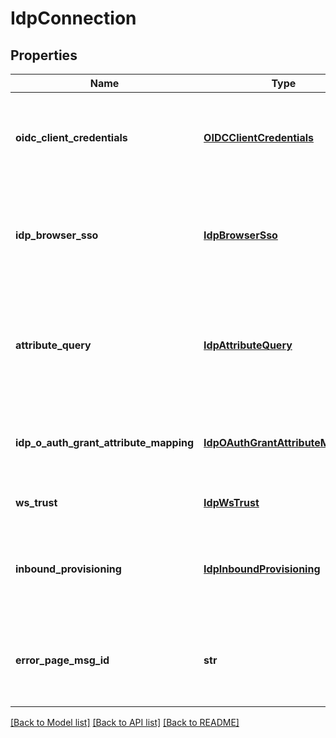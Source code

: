 # IdpConnection

## Properties
Name | Type | Description | Notes
------------ | ------------- | ------------- | -------------
**oidc_client_credentials** | [**OIDCClientCredentials**](OIDCClientCredentials.md) | The OIDC client credentials. This is required for an OIDC connection. | [optional] 
**idp_browser_sso** | [**IdpBrowserSso**](IdpBrowserSso.md) | The browser-based SSO settings used to communicate with your IdP. | [optional] 
**attribute_query** | [**IdpAttributeQuery**](IdpAttributeQuery.md) | The attribute query settings for requesting user attributes from an attribute authority. | [optional] 
**idp_o_auth_grant_attribute_mapping** | [**IdpOAuthGrantAttributeMapping**](IdpOAuthGrantAttributeMapping.md) | The OAuth Assertion Grant settings used to map from your IdP. | [optional] 
**ws_trust** | [**IdpWsTrust**](IdpWsTrust.md) | The Ws-Trust settings. | [optional] 
**inbound_provisioning** | [**IdpInboundProvisioning**](IdpInboundProvisioning.md) | The Inbound Provisioning settings used to provision user accounts and groups. | [optional] 
**error_page_msg_id** | **str** | Identifier that specifies the message displayed on a user-facing error page. | [optional] 

[[Back to Model list]](../README.md#documentation-for-models) [[Back to API list]](../README.md#documentation-for-api-endpoints) [[Back to README]](../README.md)


